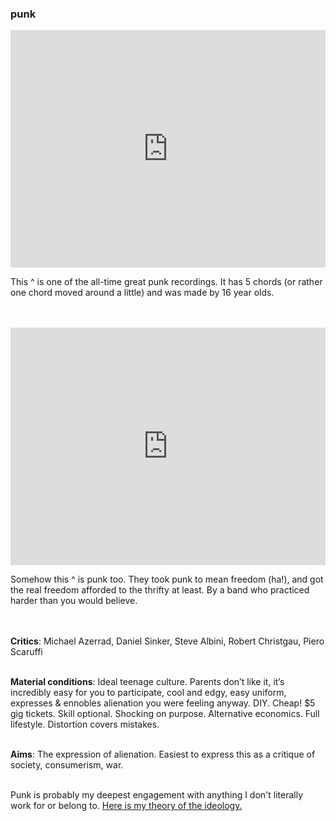 <div class="accordion">
	<h3>punk</h3>
	<div>

<iframe src="https://open.spotify.com/embed/track/5p8JXgXACpUlHl94alGAjc?utm_source=generator" width="100%" height="380" frameBorder="0" allowfullscreen="" allow="autoplay; clipboard-write; encrypted-media; fullscreen; picture-in-picture"></iframe>

This ^ is one of the all-time great punk recordings. It has 5 chords (or rather one chord moved around a little) and was made by 16 year olds.<br><br><br>

<iframe src="https://open.spotify.com/embed/track/45fq6kIQtooot7WVRsXAum?utm_source=generator" width="100%" height="380" frameBorder="0" allowfullscreen="" allow="autoplay; clipboard-write; encrypted-media; fullscreen; picture-in-picture"></iframe>

Somehow this ^ is punk too. They took punk to mean freedom (ha!), and got the real freedom afforded to the thrifty at least. By a band who practiced harder than you would believe.
<br><br><br>

<b>Critics</b>: Michael Azerrad, Daniel Sinker, Steve Albini, Robert Christgau, Piero Scaruffi<br><br>

<b>Material conditions</b>: Ideal teenage culture. Parents don’t like it, it’s incredibly easy for you to participate, cool and edgy, easy uniform, expresses & ennobles alienation you were feeling anyway. DIY. Cheap! $5 gig tickets. Skill optional. Shocking on purpose. Alternative economics. Full lifestyle. Distortion covers mistakes.<br><br>

<b>Aims</b>: The expression of alienation. Easiest to express this as a critique of society, consumerism, war. <br><br>

Punk is probably my deepest engagement with anything I don't literally work for or belong to. <a href="/punk">Here is my theory of the ideology.</a>
	</div>
</div>